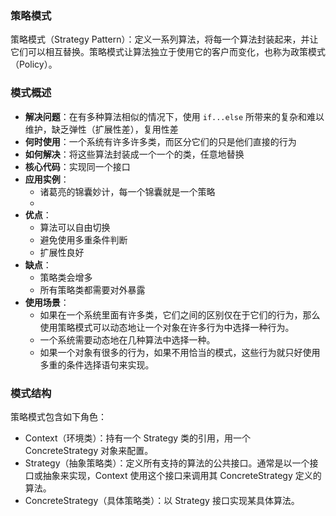 ### 策略模式

策略模式（Strategy Pattern）：定义一系列算法，将每一个算法封装起来，并让它们可以相互替换。策略模式让算法独立于使用它的客户而变化，也称为政策模式（Policy）。

### 模式概述

- **解决问题**：在有多种算法相似的情况下，使用 `if...else` 所带来的复杂和难以维护，缺乏弹性（扩展性差），复用性差
- **何时使用**：一个系统有许多许多类，而区分它们的只是他们直接的行为
- **如何解决**：将这些算法封装成一个一个的类，任意地替换
- **核心代码**：实现同一个接口
- **应用实例**：
  - 诸葛亮的锦囊妙计，每一个锦囊就是一个策略
  - 
- **优点**：
  - 算法可以自由切换
  - 避免使用多重条件判断
  - 扩展性良好
- **缺点**：
  - 策略类会增多
  - 所有策略类都需要对外暴露
- **使用场景**：
  - 如果在一个系统里面有许多类，它们之间的区别仅在于它们的行为，那么使用策略模式可以动态地让一个对象在许多行为中选择一种行为。
  - 一个系统需要动态地在几种算法中选择一种。
  - 如果一个对象有很多的行为，如果不用恰当的模式，这些行为就只好使用多重的条件选择语句来实现。

### 模式结构

策略模式包含如下角色：

* Context（环境类）：持有一个 Strategy 类的引用，用一个 ConcreteStrategy 对象来配置。
* Strategy（抽象策略类）：定义所有支持的算法的公共接口。通常是以一个接口或抽象来实现，Context 使用这个接口来调用其 ConcreteStrategy 定义的算法。
* ConcreteStrategy（具体策略类）：以 Strategy 接口实现某具体算法。